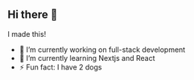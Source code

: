 ## Hi there 👋
I made this!

- 🔭 I’m currently working on full-stack development
- 🌱 I’m currently learning Nextjs and React
- ⚡ Fun fact: I have 2 dogs
<!--
**APcodes2/APcodes2** is a ✨ _special_ ✨ repository because its `README.md` (this file) appears on your GitHub profile.

Here are some ideas to get you started:

- 🔭 I’m currently working on ...
- 🌱 I’m currently learning ...
- 👯 I’m looking to collaborate on ...
- 🤔 I’m looking for help with ...
- 💬 Ask me about ...
- 📫 How to reach me: ...
- 😄 Pronouns: ...
- ⚡ Fun fact: ...
-->
